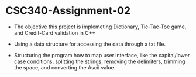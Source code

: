 # CSC340-Assignment-02
- The objective this project is implemeting Dictionary, Tic-Tac-Toe game, and Credit-Card validation in C++

- Using a data structure for accessing the data through a txt file.

- Structuring the program how to map user interface, like the capital/lower case conditions, splitting the strings, removing the delimiters, trimming the space, and converting the Ascii value.
